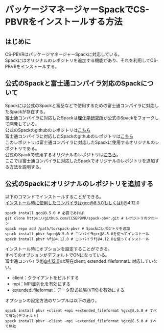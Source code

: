 # パッケージマネージャーSpackでCS-PBVRをインストールする方法
## はじめに
CS-PBVRはパッケージマネージャーSpackに対応している。<br>
Spackにはオリジナルのレポジトリを追加する機能があり、それを利用してCS-PBVRをインストールする。

## 公式のSpackと富士通コンパイラ対応のSpackについて
Spackには公式のSpackと富岳などで使用するための富士通コンパイラに対応したSpackが存在する。<br>
富士通コンパイラに対応したSpackは[理化学研究所](https://github.com/RIKEN-RCCS)が公式のSpackをフォークして開発している。<br>
公式のSpackのgithubのレポジトリは[こちら](https://github.com/spack/spack)<br>
富士通コンパイラに対応したSpackのgithubのレポジトリは[こちら](https://github.com/RIKEN-RCCS/spack)<br>
このレポジトリは富士通コンパイラに対応したSpackに使用するオリジナルのレポジトリである。<br>
公式のSpackで使用するオリジナルのレポジトリは[こちら](https://github.com/CCSEPBVR/spack-pbvr-fujitsu)。<br>
ここでは富士通コンパイラに対応したSpackでオリジナルのレポジトリを追加する方法を説明する。

## 公式のSpackにオリジナルのレポジトリを追加する
以下のコマンドでインストールすることができる。<br>
インストール時に使用したコンパイラはgcc@8.5.0もしくはfj@4.12.0
```
spack install gcc@8.5.0 # 必要であれば
git clone https://github.com/CCSEPBVR/spack-pbvr.git # レポジトリのクローン
spack repo add /path/to/spack-pbvr # Spackにレポジトリを追加
spack install pbvr %gcc@8.5.0 # コンパイラgcc@8.5.0を使ってインストール
spack install pbvr %fj@4.12.0 # コンパイラfj@4.12.0を使ってインストール 
```
インストール時にオプションを設定することができる。<br>
すべてのオプションがデフォルトでONになっている。<br>
富士通コンパイラ(fj@4.12.0)は現在client, extended_fileformatに対応していない。
- client：クライアントをビルドする
- mpi：MPI並列化を有効にする
- extended_fileformat：データ形式拡張(VTK)を有効にする

オプションの設定方法のサンプルは以下の通り。
```
spack install pbvr +client +mpi +extended_fileformat %gcc@8.5.0 # すべて有効(デフォルト)
spack install pbvr ~client ~mpi ~extended_fileformat %gcc@8.5.0 # すべて無効
```